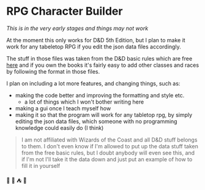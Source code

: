 # RPG Character Builder

*This is in the very early stages and things may not work*

At the moment this only works for D&D 5th Edition, but I plan to make it work for any tabeletop RPG if you edit the json data files accordingly.

The stuff in those files was taken from the D&D basic rules which are free [here](http://dnd.wizards.com/articles/features/basicrules) and if you own the books it's fairly easy to add other classes and races by following the format in those files.

I plan on including a lot more features, and changing things, such as:

* making the code better and improving the formatting and style etc.
    * a lot of things which I won't bother writing here
* making a gui once I teach myself how
* making it so that the program will work for any tabletop rpg, by simply editing the json data files, which someone with no programming knowledge could easily do (I think)



>I am not affiliated with Wizards of the Coast and all D&D stuff belongs to them.
>I don't even know if I'm allowed to put up the data stuff taken from the free basic rules, but I doubt anybody will even see this, and if I'm not I'll take it the data down and just put an example of how to fill it in yourself
 
:game_die: :mount_fuji: :tent: :dragon:
